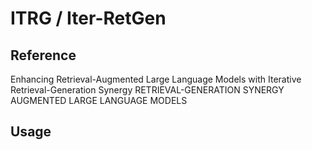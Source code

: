 # ITRG / Iter-RetGen

## Reference
Enhancing Retrieval-Augmented Large Language Models with Iterative  Retrieval-Generation Synergy
RETRIEVAL-GENERATION SYNERGY AUGMENTED LARGE LANGUAGE MODELS


## Usage